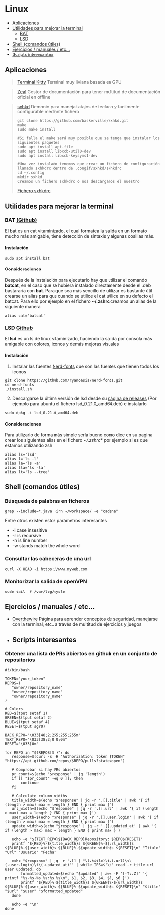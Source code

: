 # Linux

* [Aplicaciones](#aplicaciones)
* [Utilidades para mejorar la terminal](#terminal)
  * [BAT](#bat)
  * [LSD](#lsd)
* [Shell (comandos útiles)](#shell) 
* [Ejercicios / manuales / etc...](#ejercicios)
* [Scripts interesantes](#scripts)


## <a name="aplicaciones">Aplicaciones</a>
> [Terminal Kitty](https://sw.kovidgoyal.net/kitty/) Terminal muy liviana basada en GPU

> [Zeal](https://zealdocs.org/) Gestor de documentación para tener multitud de documentación oficial en offline

> [sxhkd](https://github.com/baskerville/sxhkd) Demonio para manejat atajos de teclado y facilmente configurable mediante fichero
>```console
>git clone https://github.com/baskerville/sxhkd.git
>make
>sudo make install
>
>#Si falla el make será muy posible que se tenga que instalar los siguientes paquetes
>sudo apt install apt-file
>sudo apt install libxcb-util0-dev
>sudo apt install libxcb-keysyms1-dev
>
>#Una vez instalado tenemos que crear un fichero de configuración llamado sxhkdrc dentro de .congif/sxhkd/sxhkdrc
>cd ~/.config
>mkdir sxhkd
> Creamos un fichero sxhkdrc o nos descargamos el nuestro
>```
> [Fichero sxhkdrc](sxhkdrc)


## <a name="terminal">Utilidades para mejorar la terminal<a/>

### <a name="bat">BAT [(Github)](https://github.com/sharkdp/bat)</a>
El bat es un cat vitaminizado, el cual formatea la salida en un formato mucho más amigable, tiene detección de sintaxis y algunas cosillas más.

#### Instalación
```console
sudo apt install bat
```

#### Consideraciones
Después de la instalación para ejecutarlo hay que utilizar el comando **batcat**, en el caso que se hubiera instalado directamente desde el .deb bastararía con **bat**. Para que sea más sencillo de utilizar es bastante útil crearse un alias para que cuando se utilice el cat utilice en su defecto el batcat. Para ello por ejemplo en el fichero **~/.zshrc** creamos un alias de la siguiente manera
```console
alias cat='batcat'
```
  
### <a name="lsd">LSD [Github](https://github.com/Peltoche/lsd)</a>
El **lsd** es un ls de linux vitaminizado, haciendo la salida por consola más amigable con colores, iconos y demás mejoras visuales  

#### Instalación
1. Instalar las fuentes [Nerd-fonts](https://github.com/ryanoasis/nerd-fonts/blob/master/readme.md) que son las fuentes que tienen todos los iconos
  ```console
  git clone https://github.com/ryanoasis/nerd-fonts.git
  cd nerd-fonts
  ./install.sh
  ```
2. Descargarse la última versión de lsd desde su [página de releases](https://github.com/Peltoche/lsd/releases) (Por ejemplo para ubuntu el fichero lsd_0.21.0_amd64.deb) e instalarlo
```console
sudo dpkg -i lsd_0.21.0_amd64.deb 
```
#### Consideraciones
Para utilizarlo de forma más simple sería bueno como dice en su pagina crear los siguientes alias en el fichero *~/.zshrc** por ejemplo si es que estamos utilizando zsh
 ```console
 alias ls='lsd'
 alias l='ls -l'
 alias la='ls -a'
 alias lla='ls -la'
 alias lt='ls --tree'
 ```
 
## <a name="shell">Shell (comandos útiles)</a> 
 
### Búsqueda de palabras en ficheros
 ```console
 grep --include=*.java -irn ~/workspace/ -e "cadena" 
 ``` 
 Entre otros existen estos parámetros interesantes
 * -i case insesitive
 * -r is recursive
 * -n is line number
 * -w stands match the whole word
 
### Consultar las cabeceras de una url
 ```console
 curl -X HEAD -i https://www.myweb.com 
 ```
 
### Monitorizar la salida de openVPN
 ```console
 sudo tail -f /var/log/syslo
 ```
  
## <a name="ejercicios">Ejercicios / manuales / etc...</a>
* [Overthewire](https://overthewire.org/wargames/) Página para aprender conceptos de seguridad, manejarse con la terminal, etc.. a través de multitud de ejercicios y juegos

* ## <a name="scripts">Scripts interesantes</a>
### Obtener una lista de PRs abiertos en github en un conjunto de repositorios
 ```shell
 #!/bin/bash

TOKEN="your_token"
REPOS=(
    "owner/repository_name"
    "owner/repository_name"
    "owner/repository_name"
)

# Colors
RED=$(tput setaf 1)
GREEN=$(tput setaf 2)
BLUE=$(tput setaf 4)
RESET=$(tput sgr0)

BACK_REPO="\033[48;2;255;255;255m"
TEXT_REPO="\033[38;2;0;0;0m"
RESET="\033[0m"

for REPO in "${REPOS[@]}"; do
    response=$(curl -s -H "Authorization: token $TOKEN" "https://api.github.com/repos/$REPO/pulls?state=open")

    # Comprobar si hay PRs abiertos
    pr_count=$(echo "$response" | jq 'length')
    if [[ "$pr_count" -eq 0 ]]; then
        continue
    fi

    # Calculate column widths
    title_width=$(echo "$response" | jq -r '.[].title' | awk '{ if (length > max) max = length } END { print max }')
    url_width=$(echo "$response" | jq -r '.[].url' | awk '{ if (length > max) max = length } END { print max }')
    user_width=$(echo "$response" | jq -r '.[].user.login' | awk '{ if (length > max) max = length } END { print max }')
    update_width=$(echo "$response" | jq -r '.[].updated_at' | awk '{ if (length > max) max = length } END { print max }')

    echo -e "${TEXT_REPO}${BACK_REPO}Repository: $REPO${RESET}"
    printf "${RED}%-${title_width}s ${GREEN}%-${url_width}s ${BLUE}%-${user_width}s ${BLUE}%-${update_width}s ${RESET}\n" "Titulo" "Url" "Usuario" "Fecha"

    echo "$response" | jq -r '.[] | "\(.title)\t\(.url)\t\(.user.login)\t\(.updated_at)"' | while IFS=$'\t' read -r title url user updated; do
        formatted_updated=$(echo "$updated" | awk -F '[-T:.Z]' '{ printf "%s-%s-%s %s:%s:%s\n", $1, $2, $3, $4, $5, $6 }')
        printf "${RED}%-${title_width}s ${GREEN}%-${url_width}s ${BLUE}%-${user_width}s ${BLUE}%-${update_width}s ${RESET}\n" "$title" "$url" "$user" "$formatted_updated"
    done

    echo -e "\n"
done 
 ``` 
